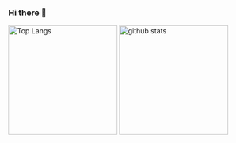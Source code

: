 ### Hi there 👋

<!--
**centerfield77/centerfield77** is a ✨ _special_ ✨ repository because its `README.md` (this file) appears on your GitHub profile.

Here are some ideas to get you started:

- 🔭 I’m currently working on ...
- 🌱 I’m currently learning ...
- 👯 I’m looking to collaborate on ...
- 🤔 I’m looking for help with ...
- 💬 Ask me about ...
- 📫 How to reach me: ...
- 😄 Pronouns: ...
- ⚡ Fun fact: ...
-->

<p align="left"> 
  <img alt="Top Langs" height="220px" src="https://github-readme-stats.vercel.app/api?username=centerfield77&count_private=true" />
  <img alt="github stats" height="220px" src="https://github-readme-stats.vercel.app/api/top-langs/?username=centerfield77&layout=compact&langs_count=10" />
</p>
